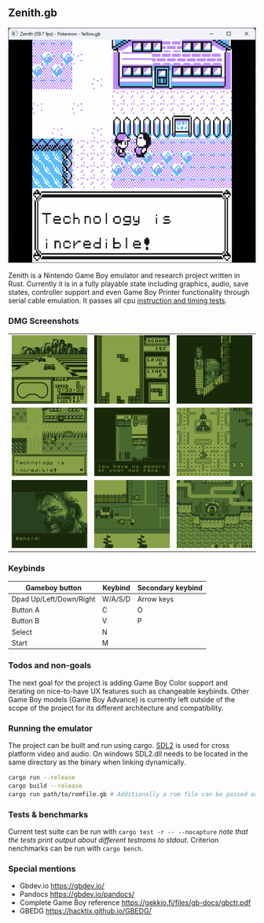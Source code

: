 ## Zenith.gb
<center>

![image 1](img/clr1.png)

</center>

Zenith is a Nintendo Game Boy emulator and research project written in Rust. Currently it is in a fully playable state including graphics, audio, save states, controller support and even Game Boy Printer functionality through serial cable emulation. It passes all cpu [instruction and timing tests](https://github.com/retrio/gb-test-roms).

### DMG Screenshots

<center>

|                       |                       |                       |
| :-------------------: | :-------------------: | :-------------------: |
| ![image 1](img/4.png) | ![image 2](img/2.png) | ![image 7](img/7.png) |
| ![image 4](img/1.png) | ![image 5](img/5.png) | ![image 6](img/6.png) |
| ![image 3](img/3.png) | ![image 8](img/8.png) | ![image 9](img/9.png) |

</center>

### Keybinds

| Gameboy button          | Keybind | Secondary keybind |
| ----------------------- | ------- | ----------------- |
| Dpad Up/Left/Down/Right | W/A/S/D | Arrow keys        |
| Button A                | C       | O                 |
| Button B                | V       | P                 |
| Select                  | N       |                   |
| Start                   | M       |                   |

### Todos and non-goals

The next goal for the project is adding Game Boy Color support and iterating on nice-to-have UX features such as changeable keybinds. Other Game Boy models (Game Boy Advance) is currently left outside of the scope of the project for its different architecture and compatibility.

### Running the emulator

The project can be built and run using cargo. [SDL2](https://github.com/Rust-SDL2/rust-sdl2) is used for cross platform video and audio. On windows SDL2.dll needs to be located in the same directory as the binary when linking dynamically.

```bash
cargo run --release
cargo build --release
cargo run path/to/romfile.gb # Additionally a rom file can be passed as the first argument
```

### Tests & benchmarks

Current test suite can be run with `cargo test -r -- --nocapture` _note that the tests print output about different testroms to stdout_. Criterion nenchmarks can be run with `cargo bench`.

### Special mentions

- Gbdev.io https://gbdev.io/
- Pandocs https://gbdev.io/pandocs/
- Complete Game Boy reference https://gekkio.fi/files/gb-docs/gbctr.pdf
- GBEDG https://hacktix.github.io/GBEDG/
